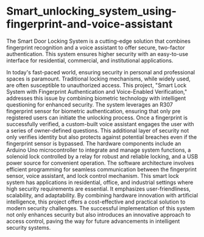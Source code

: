 # Smart_unlocking_system_using-fingerprint-and-voice-assistant
The Smart Door Locking System is a cutting-edge  solution that combines fingerprint recognition and a  voice assistant to offer secure, two-factor authentication.  This system ensures higher security with an easy-to-use  interface for residential, commercial, and institutional  applications.

In today's fast-paced world, ensuring security in personal and professional spaces is paramount. 
Traditional locking mechanisms, while widely used, are often susceptible to unauthorized access. 
This project, "Smart Lock System with Fingerprint Authentication and Voice-Enabled Verification," 
addresses this issue by combining biometric technology with intelligent questioning for enhanced 
security. 
The system leverages an R307 fingerprint sensor for biometric authentication, ensuring that only pre
registered users can initiate the unlocking process. Once a fingerprint is successfully verified, a 
custom-built voice assistant engages the user with a series of owner-defined questions. This additional 
layer of security not only verifies identity but also protects against potential breaches even if the 
fingerprint sensor is bypassed. 
The hardware components include an Arduino Uno microcontroller to integrate and manage system 
functions, a solenoid lock controlled by a relay for robust and reliable locking, and a USB power 
source for convenient operation. The software architecture involves efficient programming for 
seamless communication between the fingerprint sensor, voice assistant, and lock control mechanism. 
This smart lock system has applications in residential, office, and industrial settings where high
security requirements are essential. It emphasizes user-friendliness, scalability, and adaptability. By 
combining hardware innovation with artificial intelligence, this project offers a cost-effective and 
practical solution to modern security challenges. 
The successful implementation of this system not only enhances security but also introduces an 
innovative approach to access control, paving the way for future advancements in intelligent security 
systems.
